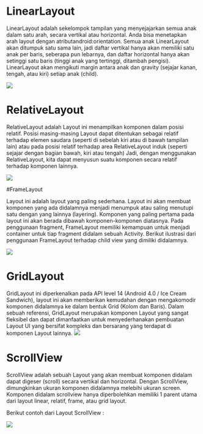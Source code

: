 
# LinearLayout

LinearLayout adalah sekelompok tampilan yang menyejajarkan semua anak dalam satu arah, secara vertikal atau horizontal. Anda bisa menetapkan arah layout dengan atributandroid:orientation.
Semua anak LinearLayout akan ditumpuk satu sama lain, jadi daftar vertikal hanya akan memiliki satu anak per baris, seberapa pun lebarnya, dan daftar horizontal hanya akan setinggi satu baris (tinggi anak yang tertinggi, ditambah pengisi). LinearLayout akan mengikuti margin antara anak dan gravity (sejajar kanan, tengah, atau kiri) setiap anak (child).

![](https://miro.medium.com/max/325/1*maf0Or2c119yNn-cxHS0eA.png)

# RelativeLayout

RelativeLayout adalah Layout ini menampilkan komponen dalam posisi relatif. Posisi masing-masing Layout dapat ditentukan sebagai relatif terhadap elemen saudara (seperti di sebelah kiri atau di bawah tampilan lain) atau pada posisi relatif terhadap area RelativeLayout induk (seperti sejajar dengan bagian bawah, kiri atau tengah)
Jadi, dengan menggunakan RelativeLayout, kita dapat menyusun suatu komponen secara relatif terhadap komponen lainnya.

![](https://miro.medium.com/max/117/1*4T3J1jr2PvIMYbEW-1Gdpg.png)

#FrameLayout

Layout ini adalah layout yang paling sederhana. Layout ini akan membuat komponen yang ada didalamnya menjadi menumpuk atau saling menutupi satu dengan yang lainnya (layering). Komponen yang paling pertama pada layout ini akan berada dibawah komponen-komponen diatasnya. Pada penggunaan fragment, FrameLayout memiliki kemampuan untuk menjadi container untuk tiap fragment didalam sebuah Activity. Berikut ilustrasi dari penggunaan FrameLayout terhadap child view yang dimiliki didalamnya.

![](https://miro.medium.com/max/398/1*E2gII-415FrMEXf0VVk4Nw.png)

# GridLayout

GridLayout ini diperkenalkan pada API level 14 (Android 4.0 / Ice Cream Sandwich), layout ini akan memberikan kemudahan dengan mengakomodir komponen didalamnya ke dalam bentuk Grid (Kolom dan Baris). Dalam sebuah referensi, GridLayout merupakan komponen Layout yang sangat fleksibel dan dapat dimanfaatkan untuk menyederhanakan pembuatan Layout UI yang bersifat kompleks dan bersarang yang terdapat di komponen Layout lainnya.
![](https://miro.medium.com/max/400/1*DfzmlzH8HBcEDxmEEAdleA.png)


# ScrollView

ScrollView adalah sebuah Layout yang akan membuat komponen didalam dapat digeser (scroll) secara vertikal dan horizontal. Dengan ScrollView, dimungkinkan ukuran komponen didalamnya melebihi ukuran screen. Komponen didalam scrollview hanya diperbolehkan memiliki 1 parent utama dari layout linear, relatif, frame, atau grid layout.

Berikut contoh dari Layout ScrollView :

![](https://miro.medium.com/max/622/1*_xjPFx7dZ87Wx-O5si2bUg.png)
